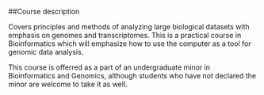 ##Course description

Covers principles and methods of analyzing large biological datasets with emphasis on genomes and transcriptomes. This is a practical course in Bioinformatics which will emphasize how to use the computer as a tool for genomic data analysis.

This course is offerred as a part of an undergraduate minor in Bioinformatics and Genomics, although students who have not declared the minor are welcome to take it as well.



